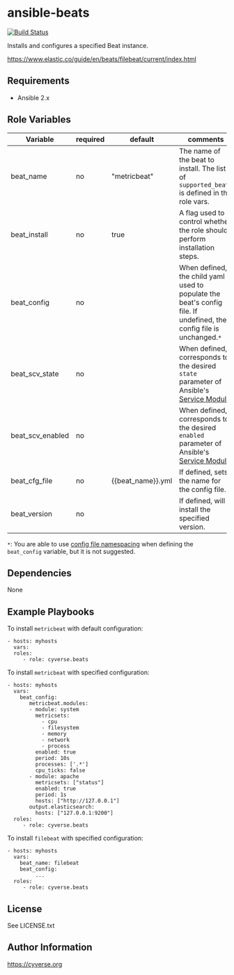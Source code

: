 ansible-beats
=============
[![Build Status](https://travis-ci.org/CyVerse-Ansible/ansible-beats.svg?branch=master)](https://travis-ci.org/CyVerse-Ansible/ansible-beats)

Installs and configures a specified Beat instance.

 https://www.elastic.co/guide/en/beats/filebeat/current/index.html

Requirements
------------
* Ansible 2.x

Role Variables
--------------

|   Variable       | required | default           | comments                                               |
|------------------|----------|-------------------|--------------------------------------------------------|
| beat_name        |  no      | "metricbeat"      | The name of the beat to install. The list of `supported_beats` is defined in the role vars. |
| beat_install     |  no      | true              | A flag used to control whether the role should perform installation steps. |
| beat_config      |  no      |                   | When defined, the child yaml is used to populate the beat's config file. If undefined, the config file is unchanged.`*` |
| beat_scv_state   |  no      |                   | When defined, corresponds to the desired `state` parameter of Ansible's [Service Module][ansible-service]. |
| beat_scv_enabled |  no      |                   | When defined, corresponds to the desired `enabled` parameter of Ansible's [Service Module][ansible-service].|
| beat_cfg_file    |  no      | {{beat_name}}.yml | If defined, sets the name for the config file. |
| beat_version     |  no      |                   | If defined, will install the specified version. |


`*`: You are able to use [config file namespacing][namespacing] when defining the `beat_config` variable, but it is not suggested. 

Dependencies
------------

None

Example Playbooks
-----------------

To install `metricbeat` with default configuration:

    - hosts: myhosts
      vars:
      roles:
         - role: cyverse.beats

To install `metricbeat` with specified configuration:

    - hosts: myhosts
      vars:
        beat_config:
           metricbeat.modules:
           - module: system
             metricsets:
               - cpu
               - filesystem
               - memory
               - network
               - process
             enabled: true
             period: 10s
             processes: ['.*']
             cpu_ticks: false
           - module: apache
             metricsets: ["status"]
             enabled: true
             period: 1s
             hosts: ["http://127.0.0.1"]
           output.elasticsearch:
             hosts: ["127.0.0.1:9200"]
      roles:
         - role: cyverse.beats

To install `filebeat` with specified configuration:

    - hosts: myhosts
      vars:
        beat_name: filebeat
        beat_config:
             ...
      roles:
         - role: cyverse.beats

License
-------

See LICENSE.txt

Author Information
------------------

https://cyverse.org

[ansible-service]: https://docs.ansible.com/ansible/service_module.html
[namespacing]: https://www.elastic.co/guide/en/beats/libbeat/5.0/config-file-format-namespacing.html
